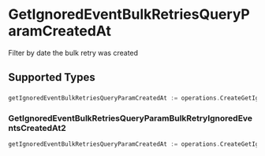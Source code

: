 # GetIgnoredEventBulkRetriesQueryParamCreatedAt

Filter by date the bulk retry was created


## Supported Types

### 

```go
getIgnoredEventBulkRetriesQueryParamCreatedAt := operations.CreateGetIgnoredEventBulkRetriesQueryParamCreatedAtDateTime(time.Time{/* values here */})
```

### GetIgnoredEventBulkRetriesQueryParamBulkRetryIgnoredEventsCreatedAt2

```go
getIgnoredEventBulkRetriesQueryParamCreatedAt := operations.CreateGetIgnoredEventBulkRetriesQueryParamCreatedAtGetIgnoredEventBulkRetriesQueryParamBulkRetryIgnoredEventsCreatedAt2(operations.GetIgnoredEventBulkRetriesQueryParamBulkRetryIgnoredEventsCreatedAt2{/* values here */})
```

